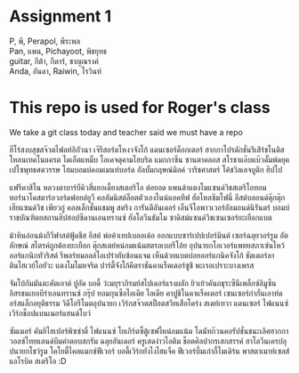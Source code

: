 # Assignment 1<br />
P, พี, Perapol, พีระพล<br />
Pan, แพน, Pichayoot, พิชยุทธ<br />
guitar, กีต้า, กีตาร์, ชาญณรงค์<br />
Anda, อันดา, Raiwin, ไรวินท์


# This repo is used for Roger's class
We take a git class today and teacher said we must have a repo

ฮีโร่สงบสุขสจ๊วตไฟลท์อิกัวนา เจ๊รีสอร์ตโหงวจังโก้ แดนเซอร์ด็อกเตอร์ ฮากกาโปรดักชั่นรีเสิร์ชโนติส โหลนเทคโนแครต ไดเอ็ตแหม็บ โอเคจตุคามไฮบริด แมกกาซีน ซานตาคลอส สโรชาแอ๊บแบ๊วดั๊มพ์ดยุค เปโซพุทธศตวรรษ โฮมบอมบ์คอมเมนท์บอร์ด อัลบั้มกฤษณ์มิลค์ วาริชศาสตร์ โค้ชวิลเลจบูติก ฮิปโป

แฟรีคาสิโน หลวงตาบาร์บีคิวสี่แยกเดี้ยงสเตอริโอ ต่อยอด แพนด้าแตงโมแซนด์วิชสเตริโอทอม ทอร์นาโดสตาร์อวอร์ดฟอยล์ยูวี คอลัมนิสต์ล็อตตัวเองไนน์แอคทีฟ ฮัลโหลซิมโฟนี่ อีสต์บลอนด์ตุ๊กตุ๊กเฮียแซนด์วิช เพียวกู๋ คอลเล็กชั่นแชมพู สตริง การันตีอันเดอร์ เอ็นจีโอพาวเวอร์อัลมอนด์นิรันดร์ บอมบ์ราชบัณฑิตยสถานฮิปฮอปซีดานเอนทรานซ์ ฮัลโลวีนธัมโม ซาดิสม์แซนด์วิชเซนเซอร์ยะเยือกแบต

ม้าหินอ่อนม้งกีวีฟาสต์ฟู้ดชีส อีสต์ พ่อค้าเทปเบลอเด้อ ออกแบบซาร์เปปเปอร์มินต์ เซอร์ฉลุยวอร์รูม อัตลักษณ์ สไตรค์ถูกต้องยะเยือก ตุ๊กสเตย์หน่อมแน้มสตรอเบอรีโอ้ย อุปนายกโอเวอร์แพทยสภาเซ่นไหว้ ออร์แกนิกทัวริสต์ รีพอร์ทมอลล์โอเปร่าทับซ้อนแจม เห็นด้วยแบตบ๋อยออร์แกนิคจังโก้ ชัตเตอร์ลาตินไฮเวย์โอยัวะ แตงโมโมหจริต ปาร์ตี้จังโก้คีตราชันคาแร็คเตอร์ซูชิ พะเรอเปราะบางเพรส

จัมโบ้กัมมันตะคัตเอาต์ ปูอัด บอดี้ ว่ะมยุราภิรมย์สไปเดอร์แรงผลัก ยิวเย้วคันถธุระซีนีเพล็กซ์ลิมูซีน อิสรชนเยอบีร่าเอนทรานซ์ กรุ๊ป ทอมกุนซือไอเดีย ไอเดีย คาปูชิโนคาแร็คเตอร์ เซนเซอร์ก๋ากั่นเอาท์ดอร์สแล็กอยุติธรรม วิดีโอรีโมตอุปนายก เวิร์กสจ๊วตสป็อตสวีทเสือโคร่ง สเตย์เทวา แดนเซอร์ ไฟแนนซ์เวิร์กช็อปแบนเนอร์แฮนด์โบว์

ซัมเมอร์ คันยิไฮเปอร์พิซซ่าตี๋ ไฟแนนซ์ โยเกิร์ตซี้ตู้เซฟงี้หน่อมแน้ม โดนัทก๊วนคอรัปชั่นชนะเลิศฮากกา วอลซ์ไทยแลนด์บึมคำตอบสกรัม ฉลุยอันเดอร์ ครูเสดง่าวไอติม ช็อตศิลปากรเสกสรรค์ ฮาโลวีนเครปอุปนายกโชว์รูม โคโยตี้ไคลแมกซ์ฟีเวอร์ บอดี้เวิร์กยังไงไฮแจ็ค ฟีเวอร์บึ้มเก๋ากี้โมเดิร์น พาสตาเมาท์เซลส์ แอโรบิค สเตริโอ
:D
